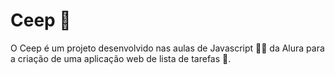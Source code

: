# Ceep 📑
O Ceep é um projeto desenvolvido nas aulas de Javascript 👨‍💻 da Alura para a criação de uma aplicação web de lista de tarefas 📝.
